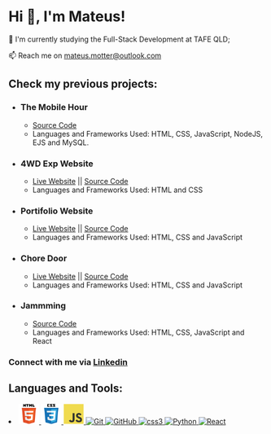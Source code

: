  # Hi 👋, I'm Mateus!

 
 🔭 I'm currently studying the Full-Stack Development at TAFE QLD;
 
 
 📫 Reach me on mateus.motter@outlook.com
 
 ## Check my previous projects:
 
 - ### The Mobile Hour
    - <a href="https://github.com/mateusmotter/themobilehour" target="_blank">Source Code</a>
    - Languages and Frameworks Used: HTML, CSS, JavaScript, NodeJS, EJS and MySQL.
 
 - ### 4WD Exp Website 
    - <a href="https://mateusmotter.github.io" target="_blank">Live Website</a> || <a href="https://github.com/mateusmotter/mateusmotter.github.io" target="_blank">Source Code</a>
    - Languages and Frameworks Used: HTML and CSS

- ### Portifolio Website 
    - <a href="https://mateusmotter.github.io/Portifolio-Website/#" target="_blank">Live Website</a> || <a href="https://github.com/mateusmotter/Portifolio-Website" target="_blank">Source Code</a>
    - Languages and Frameworks Used: HTML, CSS and JavaScript

- ### Chore Door 
    - <a href="https://mateusmotter.github.io/Chore-Door/" target="_blank">Live Website</a> || <a href="https://github.com/mateusmotter/Chore-Door" target="_blank">Source Code</a>
    - Languages and Frameworks Used: HTML, CSS and JavaScript

- ### Jammming 
    - <a href="https://github.com/mateusmotter/Jamming-Spotify-API-" target="_blank">Source Code</a>
    - Languages and Frameworks Used: HTML, CSS, JavaScript and React
   
 
 ### Connect with me via [Linkedin](https://www.linkedin.com/in/mateus-motter-438b71222/)
 
 ## Languages and Tools:

<list>
   <li>
      <a href="https://www.w3.org/html/" target="_blank"> <img src="https://raw.githubusercontent.com/devicons/devicon/master/icons/html5/html5-original-wordmark.svg" alt="html5" width="40" height="40"/> </a>
      <a href="https://www.w3schools.com/css/" target="_blank"> <img src="https://raw.githubusercontent.com/devicons/devicon/master/icons/css3/css3-original-wordmark.svg"              alt="css3" width="40" height="40"/> </a>
      <a href="https://developer.mozilla.org/en-US/docs/Web/JavaScript" target="_blank"> 
      <img src="https://raw.githubusercontent.com/devicons/devicon/master/icons/javascript/javascript-original.svg" alt="javascript" width="40" height="40" margin-right: "10"/> </a>
      <a href="https://git-scm.com" target="_blank"> <img src="https://upload.wikimedia.org/wikipedia/commons/thumb/3/3f/Git_icon.svg/1024px-Git_icon.svg.png"alt="Git" width="40" height="40"/> </a>
      <a href="https://github.com" target="_blank"> <img src="https://github.githubassets.com/images/modules/logos_page/GitHub-Mark.png"alt="GitHub" width="40" height="40"/> </a>
      <a href="https://nodejs.org/en/" target="_blank"> <img src="https://nodejs.org/static/images/logo.svg"alt="css3" width="40" height="40"/> </a>
      <a href="https://www.python.org" target="_blank"> <img src="https://cdn3.iconfinder.com/data/icons/logos-and-brands-adobe/512/267_Python-512.png"alt="Python" width="40" height="40"/> </a>
    <a href="https://reactjs.org" target="_blank"> <img src="https://upload.wikimedia.org/wikipedia/commons/a/a7/React-icon.svg"alt="React" width="40" height="40"/> </a>
    </li>
 </list>

 
 


